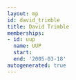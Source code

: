 ```yaml
---
layout: mp
id: david_trimble
title: David Trimble
memberships:
- id: uup
  name: UUP
  start: 
  end: '2005-03-18'
autogenerated: true
---
```

